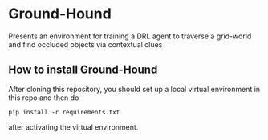 # Ground-Hound
Presents an environment for training a DRL agent to traverse a grid-world and find occluded objects via contextual clues

## How to install Ground-Hound
After cloning this repository, you should set up a local virtual environment in this repo and then do

```pip install -r requirements.txt```

after activating the virtual environment.